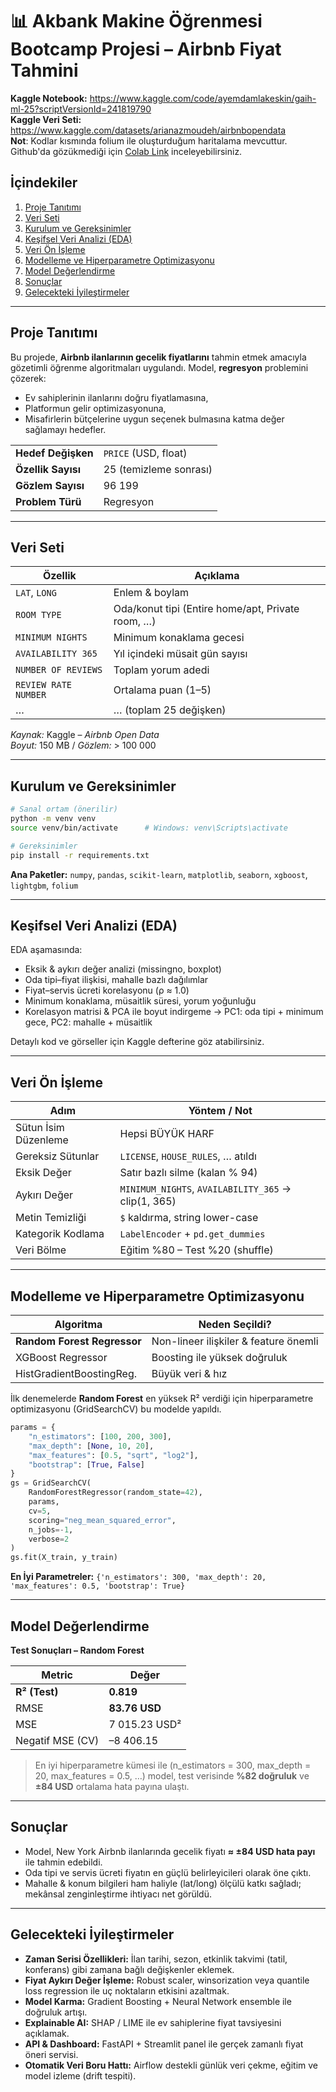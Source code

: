 # 📊 Akbank Makine Öğrenmesi Bootcamp Projesi – **Airbnb Fiyat Tahmini**

**Kaggle Notebook:** <https://www.kaggle.com/code/ayemdamlakeskin/gaih-ml-25?scriptVersionId=241819790>  
**Kaggle Veri Seti:** <https://www.kaggle.com/datasets/arianazmoudeh/airbnbopendata>  
**Not**: Kodlar kısmında folium ile oluşturduğum haritalama mevcuttur. Github'da gözükmediği için [Colab Link](https://colab.research.google.com/drive/1K6LbgJ9I8jG5qIZQTNpNaAV6ic_wt_y7?usp=sharing#scrollTo=Aj6y1yMmPKU6) inceleyebilirsiniz.

## İçindekiler
1. [Proje Tanıtımı](#proje-tanıtımı)  
2. [Veri Seti](#veri-seti)  
3. [Kurulum ve Gereksinimler](#kurulum-ve-gereksinimler)  
4. [Keşifsel Veri Analizi (EDA)](#keşifsel-veri-analizi-eda)  
5. [Veri Ön İşleme](#veri-ön-işleme)  
6. [Modelleme ve Hiperparametre Optimizasyonu](#modelleme-ve-hiperparametre-optimizasyonu)  
7. [Model Değerlendirme](#model-değerlendirme)  
8. [Sonuçlar](#sonuçlar)  
9. [Gelecekteki İyileştirmeler](#gelecekteki-iyileştirmeler)  

---

## Proje Tanıtımı
Bu projede, **Airbnb ilanlarının gecelik fiyatlarını** tahmin etmek amacıyla gözetimli öğrenme algoritmaları uygulandı. Model, **regresyon** problemini çözerek:

* Ev sahiplerinin ilanlarını doğru fiyatlamasına,
* Platformun gelir optimizasyonuna,
* Misafirlerin bütçelerine uygun seçenek bulmasına katma değer sağlamayı hedefler.

|                     |                                         |
|---------------------|-----------------------------------------|
| **Hedef Değişken**  | `PRICE` (USD, float)                    |
| **Özellik Sayısı**  | 25 (temizleme sonrası)                  |
| **Gözlem Sayısı**   | 96 199                                  |
| **Problem Türü**    | Regresyon                               |

---

## Veri Seti
| Özellik                 | Açıklama                                                     |
|-------------------------|--------------------------------------------------------------|
| `LAT`, `LONG`           | Enlem & boylam                                              |
| `ROOM TYPE`             | Oda/konut tipi (Entire home/apt, Private room, …)           |
| `MINIMUM NIGHTS`        | Minimum konaklama gecesi                                    |
| `AVAILABILITY 365`      | Yıl içindeki müsait gün sayısı                              |
| `NUMBER OF REVIEWS`     | Toplam yorum adedi                                          |
| `REVIEW RATE NUMBER`    | Ortalama puan (1–5)                                         |
| …                       | … (toplam 25 değişken)                                      |

*Kaynak:* Kaggle – *Airbnb Open Data*  
*Boyut:* 150 MB   /    *Gözlem:* > 100 000

---

## Kurulum ve Gereksinimler
```bash
# Sanal ortam (önerilir)
python -m venv venv
source venv/bin/activate      # Windows: venv\Scripts\activate

# Gereksinimler
pip install -r requirements.txt
````

**Ana Paketler:** `numpy`, `pandas`, `scikit-learn`, `matplotlib`, `seaborn`, `xgboost`, `lightgbm`, `folium`

---

## Keşifsel Veri Analizi (EDA)

EDA aşamasında:

* Eksik & aykırı değer analizi (missingno, boxplot)
* Oda tipi–fiyat ilişkisi, mahalle bazlı dağılımlar
* Fiyat–servis ücreti korelasyonu (ρ ≈ 1.0)
* Minimum konaklama, müsaitlik süresi, yorum yoğunluğu
* Korelasyon matrisi & PCA ile boyut indirgeme
  → PC1: oda tipi + minimum gece, PC2: mahalle + müsaitlik

Detaylı kod ve görseller için Kaggle defterine göz atabilirsiniz.

---

## Veri Ön İşleme

| Adım                 | Yöntem / Not                                        |
| -------------------- | --------------------------------------------------- |
| Sütun İsim Düzenleme | Hepsi BÜYÜK HARF                                    |
| Gereksiz Sütunlar    | `LICENSE`, `HOUSE_RULES`, … atıldı                  |
| Eksik Değer          | Satır bazlı silme (kalan % 94)                      |
| Aykırı Değer         | `MINIMUM_NIGHTS`, `AVAILABILITY_365` → clip(1, 365) |
| Metin Temizliği      | `$` kaldırma, string lower-case                     |
| Kategorik Kodlama    | `LabelEncoder` + `pd.get_dummies`                   |
| Veri Bölme           | Eğitim %80 – Test %20 (shuffle)                     |

---

## Modelleme ve Hiperparametre Optimizasyonu

| Algoritma                   | Neden Seçildi?                      |
| --------------------------- | ----------------------------------- |
| **Random Forest Regressor** | Non-lineer ilişkiler & feature önemli |
| XGBoost Regressor           | Boosting ile yüksek doğruluk        |
| HistGradientBoostingReg.    | Büyük veri & hız                    |

İlk denemelerde **Random Forest** en yüksek R² verdiği için hiperparametre optimizasyonu (GridSearchCV) bu modelde yapıldı.

```python
params = {
    "n_estimators": [100, 200, 300],
    "max_depth": [None, 10, 20],
    "max_features": [0.5, "sqrt", "log2"],
    "bootstrap": [True, False]
}
gs = GridSearchCV(
    RandomForestRegressor(random_state=42),
    params,
    cv=5,
    scoring="neg_mean_squared_error",
    n_jobs=-1,
    verbose=2
)
gs.fit(X_train, y_train)
```

**En İyi Parametreler:**
`{'n_estimators': 300, 'max_depth': 20, 'max_features': 0.5, 'bootstrap': True}`

---

## Model Değerlendirme

**Test Sonuçları – Random Forest**

| Metric           | Değer         |
| ---------------- | ------------- |
| **R² (Test)**    | **0.819**     |
| RMSE             | **83.76 USD** |
| MSE              | 7 015.23 USD² |
| Negatif MSE (CV) | –8 406.15     |

> En iyi hiperparametre kümesi ile (n\_estimators = 300, max\_depth = 20, max\_features = 0.5, …) model, test verisinde **%82 doğruluk** ve **±84 USD** ortalama hata payına ulaştı.

---

## Sonuçlar

* Model, New York Airbnb ilanlarında gecelik fiyatı **≈ ±84 USD hata payı** ile tahmin edebildi.
* Oda tipi ve servis ücreti fiyatın en güçlü belirleyicileri olarak öne çıktı.
* Mahalle & konum bilgileri ham haliyle (lat/long) ölçülü katkı sağladı; mekânsal zenginleştirme ihtiyacı net görüldü.

---

## Gelecekteki İyileştirmeler

* **Zaman Serisi Özellikleri:** İlan tarihi, sezon, etkinlik takvimi (tatil, konferans) gibi zamana bağlı değişkenler eklemek.
* **Fiyat Aykırı Değer İşleme:** Robust scaler, winsorization veya quantile loss regression ile uç noktaların etkisini azaltmak.
* **Model Karma:** Gradient Boosting + Neural Network ensemble ile doğruluk artışı.
* **Explainable AI:** SHAP / LIME ile ev sahiplerine fiyat tavsiyesini açıklamak.
* **API & Dashboard:** FastAPI + Streamlit panel ile gerçek zamanlı fiyat öneri servisi.
* **Otomatik Veri Boru Hattı:** Airflow destekli günlük veri çekme, eğitim ve model izleme (drift tespiti).
